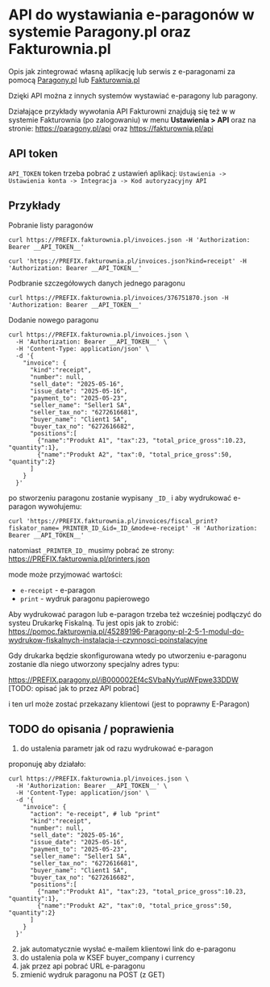 # API do wystawiania e-paragonów w systemie Paragony.pl oraz Fakturownia.pl

Opis jak zintegrować własną aplikację lub serwis z e-paragonami za pomocą [Paragony.pl](https://paragony.pl) lub [Fakturownia.pl](https://fakturownia.pl)

Dzięki API można z innych systemów wystawiać e-paragony lub paragony.

Działające przykłady wywołania API Fakturowni znajdują się też w w systemie Fakturownia (po zalogowaniu) w menu <b>Ustawienia > API</b> oraz na stronie: https://paragony.pl/api oraz https://fakturownia.pl/api

<a name="token"></a>

## API token

`API_TOKEN` token trzeba pobrać z ustawień aplikacj: `Ustawienia -> Ustawienia konta -> Integracja -> Kod autoryzacyjny API`

<a name="examples"></a>
## Przykłady

<a name="f1"></a>
Pobranie listy paragonów

```shell
curl https://PREFIX.fakturownia.pl/invoices.json -H 'Authorization: Bearer __API_TOKEN__'
```

```shell
curl 'https://PREFIX.fakturownia.pl/invoices.json?kind=receipt' -H 'Authorization: Bearer __API_TOKEN__'
```

Podbranie szczegółowych danych jednego paragonu

```shell
curl https://PREFIX.fakturownia.pl/invoices/376751870.json -H 'Authorization: Bearer __API_TOKEN__'
```

Dodanie nowego paragonu

```shell
curl https://PREFIX.fakturownia.pl/invoices.json \
  -H 'Authorization: Bearer __API_TOKEN__' \
  -H 'Content-Type: application/json' \
  -d '{
    "invoice": {
      "kind":"receipt",
      "number": null,
      "sell_date": "2025-05-16",
      "issue_date": "2025-05-16",
      "payment_to": "2025-05-23",
      "seller_name": "Seller1 SA",
      "seller_tax_no": "6272616681",
      "buyer_name": "Client1 SA",
      "buyer_tax_no": "6272616682",
      "positions":[
        {"name":"Produkt A1", "tax":23, "total_price_gross":10.23, "quantity":1},
        {"name":"Produkt A2", "tax":0, "total_price_gross":50, "quantity":2}
      ]
    }
  }'
```

po stworzeniu paragonu zostanie wypisany `_ID_` i aby wydrukować e-paragon wywołujemu:

```shell
curl 'https://PREFIX.fakturownia.pl/invoices/fiscal_print?fiskator_name=_PRINTER_ID_&id=_ID_&mode=e-receipt' -H 'Authorization: Bearer __API_TOKEN__'
```

natomiast `_PRINTER_ID_` musimy pobrać ze strony: https://PREFIX.fakturownia.pl/printers.json

mode może przyjmować wartości:
- `e-receipt` - e-paragon
- `print` - wydruk paragonu papierowego

Aby wydrukować paragon lub e-paragon trzeba też wcześniej podłączyć do systeu Drukarkę Fiskalną. Tu jest opis jak to zrobić: https://pomoc.fakturownia.pl/45289196-Paragony-pl-2-5-1-modul-do-wydrukow-fiskalnych-instalacja-i-czynnosci-poinstalacyjne

Gdy drukarka będzie skonfigurowana wtedy po utworzeniu e-paragonu zostanie dla niego utworzony specjalny adres typu:


https://PREFIX.paragony.pl/iB000002Ef4cSVbaNyYupWFpwe33DDW [TODO: opisać jak to przez API pobrać]


i ten url może zostać przekazany klientowi (jest to poprawny E-Paragon)


## TODO do opisania / poprawienia
1. do ustalenia parametr jak od razu wydrukować e-paragon

proponuję aby działało:
```shell
curl https://PREFIX.fakturownia.pl/invoices.json \
  -H 'Authorization: Bearer __API_TOKEN__' \
  -H 'Content-Type: application/json' \
  -d '{
    "invoice": {
      "action": "e-receipt", # lub "print"
      "kind":"receipt",
      "number": null,
      "sell_date": "2025-05-16",
      "issue_date": "2025-05-16",
      "payment_to": "2025-05-23",
      "seller_name": "Seller1 SA",
      "seller_tax_no": "6272616681",
      "buyer_name": "Client1 SA",
      "buyer_tax_no": "6272616682",
      "positions":[
        {"name":"Produkt A1", "tax":23, "total_price_gross":10.23, "quantity":1},
        {"name":"Produkt A2", "tax":0, "total_price_gross":50, "quantity":2}
      ]
    }
  }'
```

2. jak automatycznie wysłać e-mailem klientowi link do e-paragonu
3. do ustalenia pola w KSEF buyer_company i currency
4. jak przez api pobrać URL e-paragonu
5. zmienić wydruk paragonu na POST (z GET)
